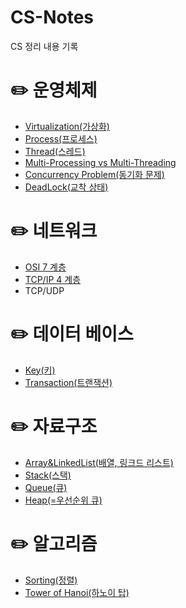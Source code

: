 # CS-Notes
CS 정리 내용 기록

# ✏️ 운영체제
- [Virtualization(가상화)](https://medium.com/@jihoju96/virtualizion-4f553e3c8ada)
- [Process(프로세스)](https://medium.com/@jihoju96/process-%EB%9E%80-6447b71908e4)
- [Thread(스레드)](https://medium.com/@jihoju96/%EB%A9%80%ED%8B%B0-%ED%94%84%EB%A1%9C%EC%84%B8%EC%8B%B1-multi-processing-%EA%B3%BC-%EB%A9%80%ED%8B%B0-%EC%8A%A4%EB%A0%88%EB%94%A9-multi-threading-b981bb706f4b)
- [Multi-Processing vs Multi-Threading](https://medium.com/@jihoju96/%EB%A9%80%ED%8B%B0-%ED%94%84%EB%A1%9C%EC%84%B8%EC%8B%B1-multi-processing-%EA%B3%BC-%EB%A9%80%ED%8B%B0-%EC%8A%A4%EB%A0%88%EB%94%A9-multi-threading-b981bb706f4b)
- [Concurrency Problem(동기화 문제)](https://github.com/JihoJu/CS-Notes/blob/main/OS/concurrency_problem.md#%EB%8F%99%EA%B8%B0%ED%99%94-%EB%AC%B8%EC%A0%9Cconcurrency-problem)
- [DeadLock(교착 상태)](https://github.com/JihoJu/CS-Notes/blob/main/OS/deadlock.md#deadlock%EA%B5%90%EC%B0%A9-%EC%83%81%ED%83%9C)

# ✏️ 네트워크
- [OSI 7 계층](https://github.com/JihoJu/CS-Notes/blob/main/Network/OSI_Model.md#osi-model-%EC%9D%B4%EB%9E%80)
- [TCP/IP 4 계층]()
- TCP/UDP

# ✏️ 데이터 베이스
- [Key(키)](https://github.com/JihoJu/CS-Notes/blob/main/Database/keys.md#key)
- [Transaction(트랜잭션)](https://github.com/JihoJu/CS-Notes/blob/main/Database/transaction.md#transaction%ED%8A%B8%EB%9E%9C%EC%9E%AD%EC%85%98-%EC%9D%B4%EB%9E%80)

# ✏️ 자료구조
- [Array&LinkedList(배열, 링크드 리스트)](https://github.com/JihoJu/CS-Notes/blob/main/DataStructure/array%26linkedlist.md#array--linked-list)
- [Stack(스택)](https://github.com/JihoJu/CS-Notes/blob/main/DataStructure/stack.md#stack)
- [Queue(큐)](https://github.com/JihoJu/CS-Notes/blob/main/DataStructure/queue.md#queue)
- [Heap(=우선순위 큐)](https://github.com/JihoJu/CS-Notes/blob/main/DataStructure/heap.md#heap)

# ✏️ 알고리즘
- [Sorting(정렬)](https://github.com/JihoJu/CS-Notes/blob/main/Algorithms/sorting.md#1-selection-sorting-%EC%84%A0%ED%83%9D-%EC%A0%95%EB%A0%AC-%EB%9E%80)
- [Tower of Hanoi(하노이 탑)](https://github.com/JihoJu/CS-Notes/blob/main/Algorithms/hanoi.md#%ED%95%98%EB%85%B8%EC%9D%B4-%ED%83%91-%EC%95%8C%EA%B3%A0%EB%A6%AC%EC%A6%98)
